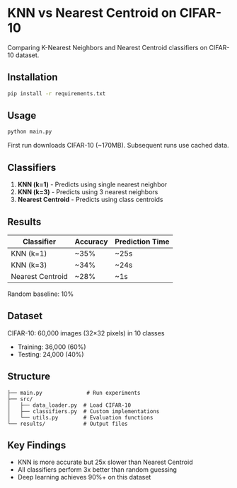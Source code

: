 # KNN vs Nearest Centroid on CIFAR-10

Comparing K-Nearest Neighbors and Nearest Centroid classifiers on CIFAR-10 dataset.

## Installation
```bash
pip install -r requirements.txt
```

## Usage
```bash
python main.py
```

First run downloads CIFAR-10 (~170MB). Subsequent runs use cached data.

## Classifiers

1. **KNN (k=1)** - Predicts using single nearest neighbor
2. **KNN (k=3)** - Predicts using 3 nearest neighbors  
3. **Nearest Centroid** - Predicts using class centroids

## Results

| Classifier | Accuracy | Prediction Time |
|------------|----------|-----------------|
| KNN (k=1) | ~35% | ~25s |
| KNN (k=3) | ~34% | ~24s |
| Nearest Centroid | ~28% | ~1s |

Random baseline: 10%

## Dataset

CIFAR-10: 60,000 images (32×32 pixels) in 10 classes
- Training: 36,000 (60%)
- Testing: 24,000 (40%)

## Structure
```
├── main.py              # Run experiments
├── src/
│   ├── data_loader.py  # Load CIFAR-10
│   ├── classifiers.py  # Custom implementations
│   └── utils.py        # Evaluation functions
└── results/            # Output files
```

## Key Findings

- KNN is more accurate but 25x slower than Nearest Centroid
- All classifiers perform 3x better than random guessing
- Deep learning achieves 90%+ on this dataset
